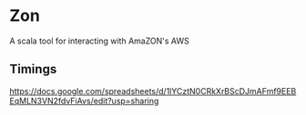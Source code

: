 # Zon

A scala tool for interacting with AmaZON's AWS

## Timings

https://docs.google.com/spreadsheets/d/1lYCztN0CRkXrBScDJmAFmf9EEBEqMLN3VN2fdvFiAvs/edit?usp=sharing
